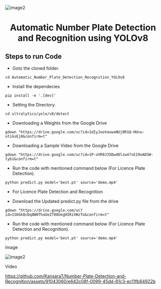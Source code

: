 ![image2](https://github.com/KansaraT/Number-Plate-Detection-and-Recognition/assets/91043060/4de93e3d-3116-474b-8c9d-fb4bbe1b8cbc)<H1 align="center">Automatic Number Plate Detection and Recognition using YOLOv8</H1>


## Steps to run Code

- Goto the cloned folder.
```
cd Automatic_Number_Plate_Detection_Recognition_YOLOv8
```
- Install the dependecies
```
pip install -e '.[dev]'

```

- Setting the Directory.
```
cd ultralytics/yolo/v8/detect
```


- Downloading a Weights from the Google Drive
```
gdown "https://drive.google.com/uc?id=1dIyJooVaowaNUj0R1Q-HUnu-utiGsEj8&confirm=t"
```
- Downloading a Sample Video from the Google Drive
```
gdown "https://drive.google.com/uc?id=1P-oVR0J35Dw40lzw47sE19oADSW-tyb1&confirm=t"

```
- Run the code with mentioned command below (For Licence Plate Detection).
```
python predict.py model='best.pt' source='demo.mp4'
```

- For Licence Plate Detection and Recognition

- Download the Updated predict.py file from the drive
```
gdown "https://drive.google.com/uc?id=1S6GkQcDq8W0ThaUeZ708UegHIRiVWzTo&confirm=t"
```
- Run the code with mentioned command below (For Licence Plate Detection and Recognition).
```
python predict.py model='best.pt' source='demo.mp4'
```
Image

![image2](https://github.com/KansaraT/Number-Plate-Detection-and-Recognition/assets/91043060/4e1af46f-8327-42a2-9bd8-cda83fbf6445)

Video

https://github.com/KansaraT/Number-Plate-Detection-and-Recognition/assets/91043060/e642c08f-0099-45dd-81c3-ec11fb84922b




